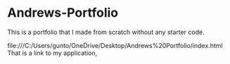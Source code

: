 # Andrews-Portfolio

This is a portfolio that I made from scratch without any starter code.

file:///C:/Users/gunto/OneDrive/Desktop/Andrews%20Portfolio/index.html   That is a link to my application,
